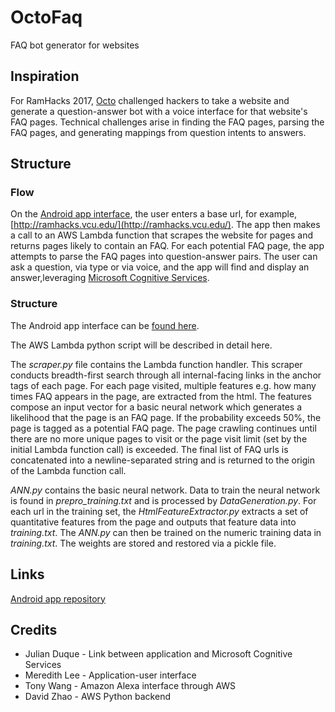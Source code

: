 # OctoFaq
FAQ bot generator for websites

## Inspiration
For RamHacks 2017, [Octo](http://www.octoconsulting.com/) challenged hackers to take a website and generate a question-answer bot with a voice interface for that website's FAQ pages. Technical challenges arise in finding the FAQ pages, parsing the FAQ pages, and generating mappings from question intents to answers.

## Structure
### Flow
On the [Android app interface](https://github.com/juliandduque/OCTO-FAQUESTER), the user enters a base url, for example, [http://ramhacks.vcu.edu/](http://ramhacks.vcu.edu/). The app then makes a call to an AWS Lambda function that scrapes the website for pages and returns pages likely to contain an FAQ. For each potential FAQ page, the app attempts to parse the FAQ pages into question-answer pairs. The user can ask a question, via type or via voice, and the app will find and display an answer,leveraging [Microsoft Cognitive Services](https://azure.microsoft.com/en-us/services/cognitive-services/?v=17.29).

### Structure
The Android app interface can be [found here](https://github.com/juliandduque/OCTOFAQ).

The AWS Lambda python script will be described in detail here.

The _scraper.py_ file contains the Lambda function handler. This scraper conducts breadth-first search through all internal-facing links in the anchor tags of each page. For each page visited, multiple features e.g. how many times FAQ appears in the page, are extracted from the html. The features compose an input vector for a basic neural network which generates a likelihood that the page is an FAQ page. If the probability exceeds 50%, the page is tagged as a potential FAQ page. The page crawling continues until there are no more unique pages to visit or the page visit limit (set by the initial Lambda function call) is exceeded. The final list of FAQ urls is concatenated into a newline-separated string and is returned to the origin of the Lambda function call.

_ANN.py_ contains the basic neural network. Data to train the neural network is found in _prepro_training.txt_ and is processed by _DataGeneration.py_. For each url in the training set, the _HtmlFeatureExtractor.py_ extracts a set of quantitative features from the page and outputs that feature data into _training.txt_. The _ANN.py_ can then be trained on the numeric training data in _training.txt_. The weights are stored and restored via a pickle file.

## Links
[Android app repository](https://github.com/juliandduque/OCTOFAQ)

## Credits
* Julian Duque - Link between application and Microsoft Cognitive Services
* Meredith Lee - Application-user interface
* Tony Wang - Amazon Alexa interface through AWS
* David Zhao - AWS Python backend
